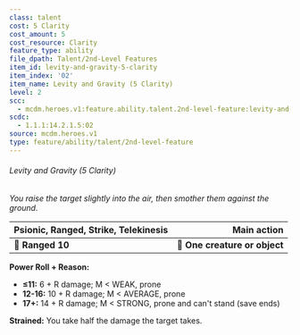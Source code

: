 ```yaml
---
class: talent
cost: 5 Clarity
cost_amount: 5
cost_resource: Clarity
feature_type: ability
file_dpath: Talent/2nd-Level Features
item_id: levity-and-gravity-5-clarity
item_index: '02'
item_name: Levity and Gravity (5 Clarity)
level: 2
scc:
  - mcdm.heroes.v1:feature.ability.talent.2nd-level-feature:levity-and-gravity-5-clarity
scdc:
  - 1.1.1:14.2.1.5:02
source: mcdm.heroes.v1
type: feature/ability/talent/2nd-level-feature
---
```


###### Levity and Gravity (5 Clarity)

*You raise the target slightly into the air, then smother them against the ground.*

| **Psionic, Ranged, Strike, Telekinesis** |               **Main action** |
| ---------------------------------------- | ----------------------------: |
| **📏 Ranged 10**                         | **🎯 One creature or object** |

**Power Roll + Reason:**

- **≤11:** 6 + R damage; M < WEAK, prone
- **12-16:** 10 + R damage; M < AVERAGE, prone
- **17+:** 14 + R damage; M < STRONG, prone and can't stand (save ends)

**Strained:** You take half the damage the target takes.
